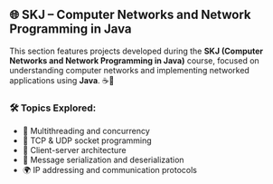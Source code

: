 ## 🌐 SKJ – Computer Networks and Network Programming in Java

This section features projects developed during the **SKJ (Computer Networks and Network Programming in Java)** course, focused on understanding computer networks and implementing networked applications using **Java**. ☕🔌

### 🛠️ Topics Explored:
- 🧵 Multithreading and concurrency
- 🔗 TCP & UDP socket programming
- 📡 Client-server architecture
- 📨 Message serialization and deserialization
- 🌍 IP addressing and communication protocols
